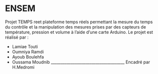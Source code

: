 # ENSEM
Projet TEMPS reet
plateforme temps réels permettant la mesure du temps du contrôle et la manipulation des mesures prises par des capteurs de température, pression et volume à l’aide d’une carte Arduino.
Le projet est réalisé par :
-	Lamiae Touti
-	Oumniya Ramdi 
-	Ayoub Boulehfa
-	Oussama Moudnib
______________________________________ Encadré par H.Medromi

